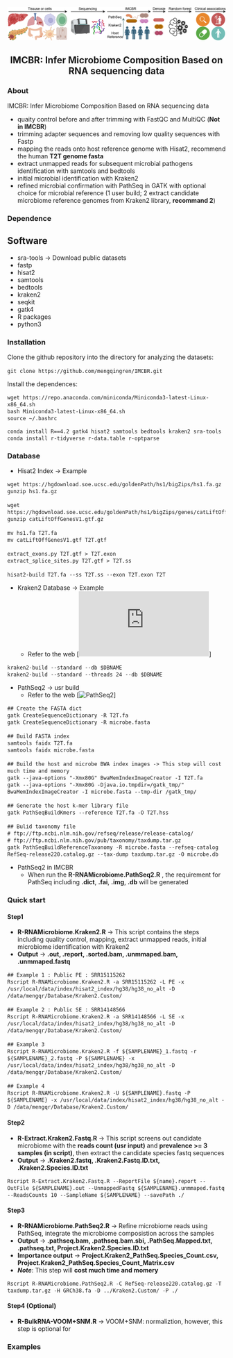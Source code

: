 ![Logo](Figure.Pipeline.jpg)

<h2 align="center"> IMCBR: Infer Microbiome Composition Based on RNA sequencing data

### About

IMCBR: Infer Microbiome Composition Based on RNA sequencing data

- quaity control before and after trimming with FastQC and MultiQC (**Not in IMCBR**)
- trimming adapter sequences and removing low quality sequences with Fastp
- mapping the reads onto host reference genome with Hisat2, recommend the human **T2T genome fasta**
- extract unmapped reads for subsequent microbial pathogens identification with samtools and bedtools
- initial microbial identification with Kraken2
- refined microbial confirmation with PathSeq in GATK with optional choice for microbial reference (1 user build; 2 extract candidate microbiome reference genomes from Kraken2 library, **recommand 2**)

### Dependence
## Software
- sra-tools -> Download public datasets
- fastp
- hisat2
- samtools
- bedtools
- kraken2
- seqkit
- gatk4
- R packages
- python3

### Installation
Clone the github repository into the directory for analyzing the datasets:

  `git clone https://github.com/mengqingren/IMCBR.git`

Install the dependences:
```
wget https://repo.anaconda.com/miniconda/Miniconda3-latest-Linux-x86_64.sh
bash Miniconda3-latest-Linux-x86_64.sh
source ~/.bashrc
```

```
conda install R==4.2 gatk4 hisat2 samtools bedtools kraken2 sra-tools
conda install r-tidyverse r-data.table r-optparse
```
### Database

* Hisat2 Index -> Example
```
wget https://hgdownload.soe.ucsc.edu/goldenPath/hs1/bigZips/hs1.fa.gz
gunzip hs1.fa.gz

wget https://hgdownload.soe.ucsc.edu/goldenPath/hs1/bigZips/genes/catLiftOffGenesV1.gtf.gz
gunzip catLiftOffGenesV1.gtf.gz

mv hs1.fa T2T.fa
mv catLiftOffGenesV1.gtf T2T.gtf

extract_exons.py T2T.gtf > T2T.exon
extract_splice_sites.py T2T.gtf > T2T.ss

hisat2-build T2T.fa --ss T2T.ss --exon T2T.exon T2T
```

* Kraken2 Database -> Example
  - Refer to the web [![Kraken2](https://github.com/DerrickWood/kraken2/blob/master/docs/MANUAL.markdown)]
```
kraken2-build --standard --db $DBNAME
kraken2-build --standard --threads 24 --db $DBNAME
```

* PathSeq2 -> usr build
  - Refer to the web [![PathSeq2](https://gatk.broadinstitute.org/hc/en-us/articles/360035889911--How-to-Run-the-Pathseq-pipeline)]
```
## Create the FASTA dict
gatk CreateSequenceDictionary -R T2T.fa
gatk CreateSequenceDictionary -R microbe.fasta

## Build FASTA index
samtools faidx T2T.fa
samtools faidx microbe.fasta

## Build the host and microbe BWA index images -> This step will cost much time and memory
gatk --java-options "-Xmx80G" BwaMemIndexImageCreator -I T2T.fa
gatk --java-options "-Xmx80G -Djava.io.tmpdir=/gatk_tmp/" BwaMemIndexImageCreator -I microbe.fasta --tmp-dir /gatk_tmp/

## Generate the host k-mer library file
gatk PathSeqBuildKmers --reference T2T.fa -O T2T.hss

## Bulid taxonomy file
# ftp://ftp.ncbi.nlm.nih.gov/refseq/release/release-catalog/
# ftp://ftp.ncbi.nlm.nih.gov/pub/taxonomy/taxdump.tar.gz
gatk PathSeqBuildReferenceTaxonomy -R microbe.fasta --refseq-catalog RefSeq-release220.catalog.gz --tax-dump taxdump.tar.gz -O microbe.db
```

* PathSeq2 in IMCBR
  - When run the **R-RNAMicrobiome.PathSeq2.R** , the requirement for PathSeq including **.dict**, **.fai**, **.img**, **.db** will be generated

### Quick start
#### Step1
- **R-RNAMicrobiome.Kraken2.R** -> This script contains the steps including quality control, mapping, extract unmapped reads, initial microbiome identification with Kraken2
- **Output** -> __.out, .report, .sorted.bam, .unmmaped.bam, .unmmaped.fastq__
```
## Example 1 : Public PE : SRR15115262
Rscript R-RNAMicrobiome.Kraken2.R -a SRR15115262 -L PE -x /usr/local/data/index/hisat2_index/hg38/hg38_no_alt -D /data/mengqr/Database/Kraken2.Custom/

## Example 2 : Public SE : SRR14148566
Rscript R-RNAMicrobiome.Kraken2.R -a SRR14148566 -L SE -x /usr/local/data/index/hisat2_index/hg38/hg38_no_alt -D /data/mengqr/Database/Kraken2.Custom/

## Example 3
Rscript R-RNAMicrobiome.Kraken2.R -f ${SAMPLENAME}_1.fastq -r ${SAMPLENAME}_2.fastq -P ${SAMPLENAME} -x /usr/local/data/index/hisat2_index/hg38/hg38_no_alt -D /data/mengqr/Database/Kraken2.Custom/

## Example 4
Rscript R-RNAMicrobiome.Kraken2.R -U ${SAMPLENAME}.fastq -P ${SAMPLENAME} -x /usr/local/data/index/hisat2_index/hg38/hg38_no_alt -D /data/mengqr/Database/Kraken2.Custom/
```
#### Step2
- **R-Extract.Kraken2.Fastq.R** -> This script screens out candidate microbiome with the __reads count (usr input)__ and __prevalence >= 3 samples (in script)__, then extract the candidate species fastq sequences
- **Output** -> __.Kraken2.fastq, .Kraken2.Fastq.ID.txt, .Kraken2.Species.ID.txt__
```
Rscript R-Extract.Kraken2.Fastq.R --ReportFile ${name}.report --OutFile ${SAMPLENAME}.out --UnmappedFastq ${SAMPLENAME}.unmmaped.fastq --ReadsCounts 10 --SampleName ${SAMPLENAME} --savePath ./
```

#### Step3
- **R-RNAMicrobiome.PathSeq2.R** -> Refine microbiome reads using PathSeq, integrate the microbiome composistion across the samples
- **Output** -> __.pathseq.bam, .pathseq.bam.sbi, .PathSeq.Mapped.txt, .pathseq.txt, Project.Kraken2.Species.ID.txt__
- **Importance output** -> __Project.Kraken2_PathSeq.Species_Count.csv, Project.Kraken2_PathSeq.Species_Count_Matrix.csv__
- ***Note***: This step will __cost much time and momery__
```
Rscript R-RNAMicrobiome.PathSeq2.R -C RefSeq-release220.catalog.gz -T taxdump.tar.gz -H GRCh38.fa -D ../Kraken2.Custom/ -P ./
```

#### Step4 (Optional)
- **R-BulkRNA-VOOM+SNM.R** -> VOOM+SNM: normaliztion, however, this step is optional for 


### Examples




















